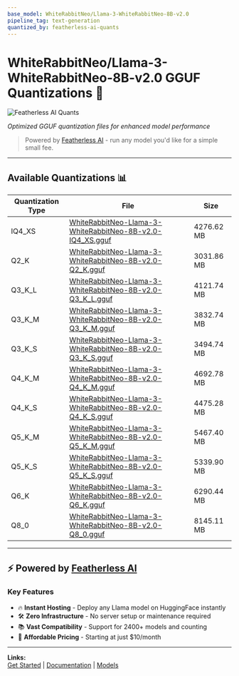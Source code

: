 ```yaml
---
base_model: WhiteRabbitNeo/Llama-3-WhiteRabbitNeo-8B-v2.0
pipeline_tag: text-generation
quantized_by: featherless-ai-quants
---
```


# WhiteRabbitNeo/Llama-3-WhiteRabbitNeo-8B-v2.0 GGUF Quantizations 🚀

![Featherless AI Quants](./featherless-quants.png)

*Optimized GGUF quantization files for enhanced model performance*

> Powered by [Featherless AI](https://featherless.ai) - run any model you'd like for a simple small fee.
---

## Available Quantizations 📊

| Quantization Type | File | Size |
|-------------------|------|------|
| IQ4_XS | [WhiteRabbitNeo-Llama-3-WhiteRabbitNeo-8B-v2.0-IQ4_XS.gguf](https://huggingface.co/featherless-ai-quants/WhiteRabbitNeo-Llama-3-WhiteRabbitNeo-8B-v2.0-GGUF/blob/main/WhiteRabbitNeo-Llama-3-WhiteRabbitNeo-8B-v2.0-IQ4_XS.gguf) | 4276.62 MB |
| Q2_K | [WhiteRabbitNeo-Llama-3-WhiteRabbitNeo-8B-v2.0-Q2_K.gguf](https://huggingface.co/featherless-ai-quants/WhiteRabbitNeo-Llama-3-WhiteRabbitNeo-8B-v2.0-GGUF/blob/main/WhiteRabbitNeo-Llama-3-WhiteRabbitNeo-8B-v2.0-Q2_K.gguf) | 3031.86 MB |
| Q3_K_L | [WhiteRabbitNeo-Llama-3-WhiteRabbitNeo-8B-v2.0-Q3_K_L.gguf](https://huggingface.co/featherless-ai-quants/WhiteRabbitNeo-Llama-3-WhiteRabbitNeo-8B-v2.0-GGUF/blob/main/WhiteRabbitNeo-Llama-3-WhiteRabbitNeo-8B-v2.0-Q3_K_L.gguf) | 4121.74 MB |
| Q3_K_M | [WhiteRabbitNeo-Llama-3-WhiteRabbitNeo-8B-v2.0-Q3_K_M.gguf](https://huggingface.co/featherless-ai-quants/WhiteRabbitNeo-Llama-3-WhiteRabbitNeo-8B-v2.0-GGUF/blob/main/WhiteRabbitNeo-Llama-3-WhiteRabbitNeo-8B-v2.0-Q3_K_M.gguf) | 3832.74 MB |
| Q3_K_S | [WhiteRabbitNeo-Llama-3-WhiteRabbitNeo-8B-v2.0-Q3_K_S.gguf](https://huggingface.co/featherless-ai-quants/WhiteRabbitNeo-Llama-3-WhiteRabbitNeo-8B-v2.0-GGUF/blob/main/WhiteRabbitNeo-Llama-3-WhiteRabbitNeo-8B-v2.0-Q3_K_S.gguf) | 3494.74 MB |
| Q4_K_M | [WhiteRabbitNeo-Llama-3-WhiteRabbitNeo-8B-v2.0-Q4_K_M.gguf](https://huggingface.co/featherless-ai-quants/WhiteRabbitNeo-Llama-3-WhiteRabbitNeo-8B-v2.0-GGUF/blob/main/WhiteRabbitNeo-Llama-3-WhiteRabbitNeo-8B-v2.0-Q4_K_M.gguf) | 4692.78 MB |
| Q4_K_S | [WhiteRabbitNeo-Llama-3-WhiteRabbitNeo-8B-v2.0-Q4_K_S.gguf](https://huggingface.co/featherless-ai-quants/WhiteRabbitNeo-Llama-3-WhiteRabbitNeo-8B-v2.0-GGUF/blob/main/WhiteRabbitNeo-Llama-3-WhiteRabbitNeo-8B-v2.0-Q4_K_S.gguf) | 4475.28 MB |
| Q5_K_M | [WhiteRabbitNeo-Llama-3-WhiteRabbitNeo-8B-v2.0-Q5_K_M.gguf](https://huggingface.co/featherless-ai-quants/WhiteRabbitNeo-Llama-3-WhiteRabbitNeo-8B-v2.0-GGUF/blob/main/WhiteRabbitNeo-Llama-3-WhiteRabbitNeo-8B-v2.0-Q5_K_M.gguf) | 5467.40 MB |
| Q5_K_S | [WhiteRabbitNeo-Llama-3-WhiteRabbitNeo-8B-v2.0-Q5_K_S.gguf](https://huggingface.co/featherless-ai-quants/WhiteRabbitNeo-Llama-3-WhiteRabbitNeo-8B-v2.0-GGUF/blob/main/WhiteRabbitNeo-Llama-3-WhiteRabbitNeo-8B-v2.0-Q5_K_S.gguf) | 5339.90 MB |
| Q6_K | [WhiteRabbitNeo-Llama-3-WhiteRabbitNeo-8B-v2.0-Q6_K.gguf](https://huggingface.co/featherless-ai-quants/WhiteRabbitNeo-Llama-3-WhiteRabbitNeo-8B-v2.0-GGUF/blob/main/WhiteRabbitNeo-Llama-3-WhiteRabbitNeo-8B-v2.0-Q6_K.gguf) | 6290.44 MB |
| Q8_0 | [WhiteRabbitNeo-Llama-3-WhiteRabbitNeo-8B-v2.0-Q8_0.gguf](https://huggingface.co/featherless-ai-quants/WhiteRabbitNeo-Llama-3-WhiteRabbitNeo-8B-v2.0-GGUF/blob/main/WhiteRabbitNeo-Llama-3-WhiteRabbitNeo-8B-v2.0-Q8_0.gguf) | 8145.11 MB |


---

## ⚡ Powered by [Featherless AI](https://featherless.ai)

### Key Features

- 🔥 **Instant Hosting** - Deploy any Llama model on HuggingFace instantly
- 🛠️ **Zero Infrastructure** - No server setup or maintenance required
- 📚 **Vast Compatibility** - Support for 2400+ models and counting
- 💎 **Affordable Pricing** - Starting at just $10/month

---

**Links:**  
[Get Started](https://featherless.ai) | [Documentation](https://featherless.ai/docs) | [Models](https://featherless.ai/models)